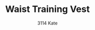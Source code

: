 ---
layout: product
title: Waist Training Vest
subtitle: 3114 Kate
price: '38.00'
product_image: /neopower-net/3114-front.png
product_image_hover: /neopower-net/3114-back.png
categories: 
  - The Upgraders
  - Tummy Waist
  - Back Support
  - Daily Use
  - Postpartum
  - Vest
  - Middle Hook Eye & Zipper
---